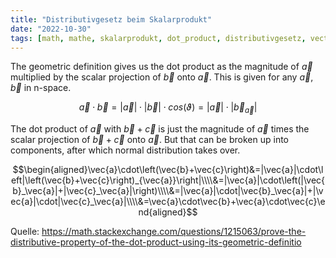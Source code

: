 ```yaml
---
title: "Distributivgesetz beim Skalarprodukt"
date: "2022-10-30"
tags: [math, mathe, skalarprodukt, dot_product, distributivgesetz, vector, vektor, lineare_algebra, analytische_geometrie, projektion, projection]
---
```

The geometric definition gives us the dot product as the magnitude of $\vec{a}$ multiplied by the scalar projection of $\vec{b}$ onto $\vec{a}$. This is given for any $\vec{a}$, $\vec{b}$ in n-space.

$$\vec{a}\cdot\vec{b}=|\vec{a}|\cdot|\vec{b}|\cdot cos(\vartheta)=|\vec{a}|\cdot|\vec{b}_{\vec{a}}|$$

The dot product of $\vec{a}$ with $\vec{b}+\vec{c}$ is just the magnitude of $\vec{a}$ times the scalar projection of $\vec{b}+\vec{c}$ onto $\vec{a}$. But that can be broken up into components, after which normal distribution takes over.

$$\begin{aligned}\vec{a}\cdot\left(\vec{b}+\vec{c}\right)&=|\vec{a}|\cdot\left|\left(\vec{b}+\vec{c}\right)_{\vec{a}}\right|\\\\&=|\vec{a}|\cdot\left(|\vec{b}_\vec{a}|+|\vec{c}_\vec{a}|\right)\\\\&=|\vec{a}|\cdot|\vec{b}_\vec{a}|+|\vec{a}|\cdot|\vec{c}_\vec{a}|\\\\&=\vec{a}\cdot\vec{b}+\vec{a}\cdot\vec{c}\end{aligned}$$

Quelle: https://math.stackexchange.com/questions/1215063/prove-the-distributive-property-of-the-dot-product-using-its-geometric-definitio
 